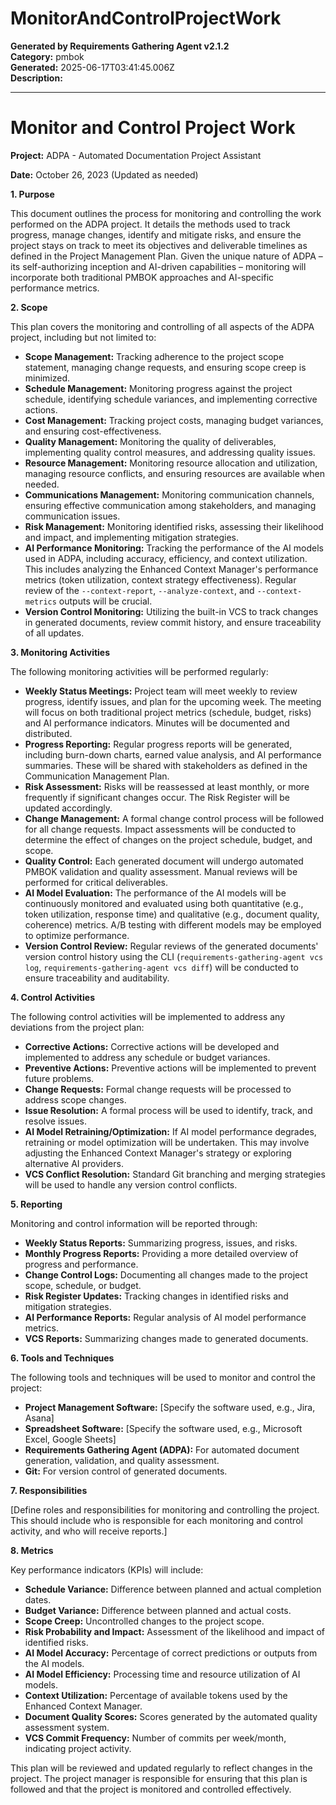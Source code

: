 # MonitorAndControlProjectWork

**Generated by Requirements Gathering Agent v2.1.2**  
**Category:** pmbok  
**Generated:** 2025-06-17T03:41:45.006Z  
**Description:** 

---

# Monitor and Control Project Work

**Project:** ADPA - Automated Documentation Project Assistant

**Date:** October 26, 2023 (Updated as needed)


**1. Purpose**

This document outlines the process for monitoring and controlling the work performed on the ADPA project.  It details the methods used to track progress, manage changes, identify and mitigate risks, and ensure the project stays on track to meet its objectives and deliverable timelines as defined in the Project Management Plan.  Given the unique nature of ADPA – its self-authorizing inception and AI-driven capabilities –  monitoring will incorporate both traditional PMBOK approaches and AI-specific performance metrics.


**2. Scope**

This plan covers the monitoring and controlling of all aspects of the ADPA project, including but not limited to:

* **Scope Management:** Tracking adherence to the project scope statement, managing change requests, and ensuring scope creep is minimized.
* **Schedule Management:** Monitoring progress against the project schedule, identifying schedule variances, and implementing corrective actions.
* **Cost Management:** Tracking project costs, managing budget variances, and ensuring cost-effectiveness.
* **Quality Management:** Monitoring the quality of deliverables, implementing quality control measures, and addressing quality issues.
* **Resource Management:** Monitoring resource allocation and utilization, managing resource conflicts, and ensuring resources are available when needed.
* **Communications Management:** Monitoring communication channels, ensuring effective communication among stakeholders, and managing communication issues.
* **Risk Management:** Monitoring identified risks, assessing their likelihood and impact, and implementing mitigation strategies.
* **AI Performance Monitoring:** Tracking the performance of the AI models used in ADPA, including accuracy, efficiency, and context utilization.  This includes analyzing the Enhanced Context Manager's performance metrics (token utilization, context strategy effectiveness).  Regular review of the `--context-report`, `--analyze-context`, and `--context-metrics` outputs will be crucial.
* **Version Control Monitoring:** Utilizing the built-in VCS to track changes in generated documents, review commit history, and ensure traceability of all updates.


**3. Monitoring Activities**

The following monitoring activities will be performed regularly:

* **Weekly Status Meetings:**  Project team will meet weekly to review progress, identify issues, and plan for the upcoming week.  The meeting will focus on both traditional project metrics (schedule, budget, risks) and AI performance indicators.  Minutes will be documented and distributed.
* **Progress Reporting:** Regular progress reports will be generated, including burn-down charts, earned value analysis, and AI performance summaries.  These will be shared with stakeholders as defined in the Communication Management Plan.
* **Risk Assessment:**  Risks will be reassessed at least monthly, or more frequently if significant changes occur. The Risk Register will be updated accordingly.
* **Change Management:**  A formal change control process will be followed for all change requests.  Impact assessments will be conducted to determine the effect of changes on the project schedule, budget, and scope.
* **Quality Control:**  Each generated document will undergo automated PMBOK validation and quality assessment.  Manual reviews will be performed for critical deliverables.
* **AI Model Evaluation:**  The performance of the AI models will be continuously monitored and evaluated using both quantitative (e.g., token utilization, response time) and qualitative (e.g., document quality, coherence) metrics.  A/B testing with different models may be employed to optimize performance.
* **Version Control Review:** Regular reviews of the generated documents' version control history using the CLI (`requirements-gathering-agent vcs log`, `requirements-gathering-agent vcs diff`) will be conducted to ensure traceability and auditability.


**4. Control Activities**

The following control activities will be implemented to address any deviations from the project plan:

* **Corrective Actions:**  Corrective actions will be developed and implemented to address any schedule or budget variances.
* **Preventive Actions:**  Preventive actions will be implemented to prevent future problems.
* **Change Requests:**  Formal change requests will be processed to address scope changes.
* **Issue Resolution:**  A formal process will be used to identify, track, and resolve issues.
* **AI Model Retraining/Optimization:**  If AI model performance degrades, retraining or model optimization will be undertaken. This may involve adjusting the Enhanced Context Manager's strategy or exploring alternative AI providers.
* **VCS Conflict Resolution:**  Standard Git branching and merging strategies will be used to handle any version control conflicts.


**5. Reporting**

Monitoring and control information will be reported through:

* **Weekly Status Reports:**  Summarizing progress, issues, and risks.
* **Monthly Progress Reports:**  Providing a more detailed overview of progress and performance.
* **Change Control Logs:**  Documenting all changes made to the project scope, schedule, or budget.
* **Risk Register Updates:**  Tracking changes in identified risks and mitigation strategies.
* **AI Performance Reports:**  Regular analysis of AI model performance metrics.
* **VCS Reports:**  Summarizing changes made to generated documents.


**6. Tools and Techniques**

The following tools and techniques will be used to monitor and control the project:

* **Project Management Software:**  [Specify the software used, e.g., Jira, Asana]
* **Spreadsheet Software:**  [Specify the software used, e.g., Microsoft Excel, Google Sheets]
* **Requirements Gathering Agent (ADPA):**  For automated document generation, validation, and quality assessment.
* **Git:**  For version control of generated documents.


**7. Responsibilities**

[Define roles and responsibilities for monitoring and controlling the project.  This should include who is responsible for each monitoring and control activity, and who will receive reports.]


**8.  Metrics**

Key performance indicators (KPIs) will include:

* **Schedule Variance:**  Difference between planned and actual completion dates.
* **Budget Variance:**  Difference between planned and actual costs.
* **Scope Creep:**  Uncontrolled changes to the project scope.
* **Risk Probability and Impact:**  Assessment of the likelihood and impact of identified risks.
* **AI Model Accuracy:**  Percentage of correct predictions or outputs from the AI models.
* **AI Model Efficiency:**  Processing time and resource utilization of AI models.
* **Context Utilization:** Percentage of available tokens used by the Enhanced Context Manager.
* **Document Quality Scores:**  Scores generated by the automated quality assessment system.
* **VCS Commit Frequency:**  Number of commits per week/month, indicating project activity.



This plan will be reviewed and updated regularly to reflect changes in the project.  The project manager is responsible for ensuring that this plan is followed and that the project is monitored and controlled effectively.

